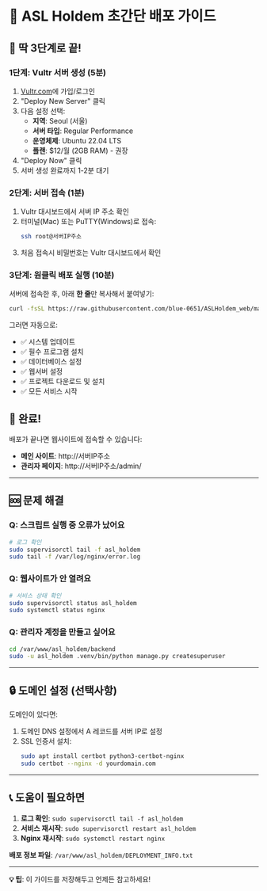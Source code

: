 # 🚀 ASL Holdem 초간단 배포 가이드

## 📌 딱 3단계로 끝!

### 1단계: Vultr 서버 생성 (5분)
1. [Vultr.com](https://vultr.com)에 가입/로그인
2. "Deploy New Server" 클릭
3. 다음 설정 선택:
   - **지역**: Seoul (서울)
   - **서버 타입**: Regular Performance
   - **운영체제**: Ubuntu 22.04 LTS
   - **플랜**: $12/월 (2GB RAM) - 권장
4. "Deploy Now" 클릭
5. 서버 생성 완료까지 1-2분 대기

### 2단계: 서버 접속 (1분)
1. Vultr 대시보드에서 서버 IP 주소 확인
2. 터미널(Mac) 또는 PuTTY(Windows)로 접속:
   ```bash
   ssh root@서버IP주소
   ```
3. 처음 접속시 비밀번호는 Vultr 대시보드에서 확인

### 3단계: 원클릭 배포 실행 (10분)
서버에 접속한 후, 아래 **한 줄**만 복사해서 붙여넣기:

```bash
curl -fsSL https://raw.githubusercontent.com/blue-0651/ASLHoldem_web/master/deploy/one_click_deploy.sh | bash
```

그러면 자동으로:
- ✅ 시스템 업데이트
- ✅ 필수 프로그램 설치
- ✅ 데이터베이스 설정
- ✅ 웹서버 설정
- ✅ 프로젝트 다운로드 및 설치
- ✅ 모든 서비스 시작

## 🎉 완료!

배포가 끝나면 웹사이트에 접속할 수 있습니다:
- **메인 사이트**: http://서버IP주소
- **관리자 페이지**: http://서버IP주소/admin/

---

## 🆘 문제 해결

### Q: 스크립트 실행 중 오류가 났어요
```bash
# 로그 확인
sudo supervisorctl tail -f asl_holdem
sudo tail -f /var/log/nginx/error.log
```

### Q: 웹사이트가 안 열려요
```bash
# 서비스 상태 확인
sudo supervisorctl status asl_holdem
sudo systemctl status nginx
```

### Q: 관리자 계정을 만들고 싶어요
```bash
cd /var/www/asl_holdem/backend
sudo -u asl_holdem .venv/bin/python manage.py createsuperuser
```

---

## 🔒 도메인 설정 (선택사항)

도메인이 있다면:
1. 도메인 DNS 설정에서 A 레코드를 서버 IP로 설정
2. SSL 인증서 설치:
   ```bash
   sudo apt install certbot python3-certbot-nginx
   sudo certbot --nginx -d yourdomain.com
   ```

---

## 📞 도움이 필요하면

1. **로그 확인**: `sudo supervisorctl tail -f asl_holdem`
2. **서비스 재시작**: `sudo supervisorctl restart asl_holdem`
3. **Nginx 재시작**: `sudo systemctl restart nginx`

**배포 정보 파일**: `/var/www/asl_holdem/DEPLOYMENT_INFO.txt`

---

**💡 팁**: 이 가이드를 저장해두고 언제든 참고하세요! 